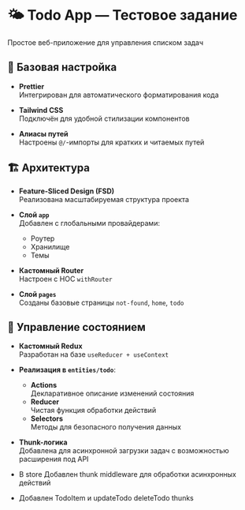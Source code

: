 # 🌤️ Todo App — Тестовое задание 

Простое веб-приложение для управления списком задач

## 🔧 Базовая настройка

- **Prettier**  
  Интегрирован для автоматического форматирования кода

- **Tailwind CSS**  
  Подключён для удобной стилизации компонентов

- **Алиасы путей**  
  Настроены `@/`-импорты для кратких и читаемых путей

## 🏗️ Архитектура

- **Feature-Sliced Design (FSD)**  
  Реализована масштабируемая структура проекта

- **Слой `app`**  
  Добавлен с глобальными провайдерами:
  - Роутер
  - Хранилище
  - Темы

- **Кастомный Router**  
  Настроен с HOC `withRouter`

- **Слой `pages`**  
  Созданы базовые страницы `not-found`, `home`, `todo`

## 🔄 Управление состоянием

- **Кастомный Redux**  
  Разработан на базе `useReducer + useContext`

- **Реализация в `entities/todo`**:
  - **Actions**  
    Декларативное описание изменений состояния
  - **Reducer**  
    Чистая функция обработки действий
  - **Selectors**  
    Методы для безопасного получения данных

- **Thunk-логика**  
  Добавлена для асинхронной загрузки задач с возможностью расширения под API

- В store Добавлен thunk middleware для обработки асинхронных действий
- Добавлен TodoItem и updateTodo deleteTodo thunks
